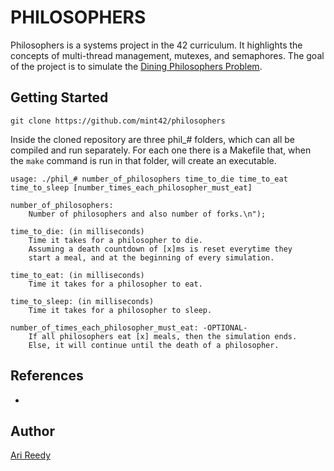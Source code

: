 # PHILOSOPHERS

Philosophers is a systems project in the 42 curriculum. It highlights the concepts of multi-thread management, mutexes, and semaphores. The goal of the project is to simulate the [Dining Philosophers Problem](https://en.wikipedia.org/wiki/Dining_philosophers_problem).

## Getting Started

```
git clone https://github.com/mint42/philosophers
```

Inside the cloned repository are three phil_# folders, which can all be compiled and run separately. For each one there is a Makefile that, when the `make` command is run in that folder, will create an executable.

```
usage: ./phil_# number_of_philosophers time_to_die time_to_eat time_to_sleep [number_times_each_philosopher_must_eat]

number_of_philosophers:
	Number of philosophers and also number of forks.\n");

time_to_die: (in milliseconds)
	Time it takes for a philosopher to die.
	Assuming a death countdown of [x]ms is reset everytime they
	start a meal, and at the beginning of every simulation.

time_to_eat: (in milliseconds)
	Time it takes for a philosopher to eat.

time_to_sleep: (in milliseconds)
	Time it takes for a philosopher to sleep.

number_of_times_each_philosopher_must_eat: -OPTIONAL-
	If all philosophers eat [x] meals, then the simulation ends.
	Else, it will continue until the death of a philosopher.
```

## References 

-

## Author

[Ari Reedy](https://github.com/mint42/)
